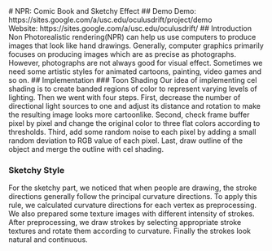 <snippet>
  <content>
# NPR: Comic Book and Sketchy Effect
## Demo
Demo: https://sites.google.com/a/usc.edu/oculusdrift/project/demo 
<br />
Website: https://sites.google.com/a/usc.edu/oculusdrift/
## Introduction
Non Photorealistic rendering(NPR) can help us use computers to produce images that look like hand drawings. Generally, computer graphics primarily focuses on producing images which are as precise as photographs. However, photographs are not always good for visual effect. Sometimes we need some artistic styles for animated cartoons, painting, video games and so on.
## Implementation
### Toon Shading
Our idea of implementing cel shading is to create banded regions of color to represent varying levels of lighting. Then we went with four steps. First, decrease the number of directional light sources to one and adjust its distance and rotation to make the resulting image looks more cartoon­like. Second, check frame buffer pixel by pixel and change the original color to three flat colors according to thresholds. Third, add some random noise to each pixel by adding a small random deviation to RGB value of each pixel. Last, draw outline of the object and merge the outline with cel shading.

### Sketchy Style
For the sketchy part, we noticed that when people are drawing, the stroke directions generally follow the principal curvature directions. To apply this rule, we calculated curvature directions for each vertex as preprocessing. We also prepared some texture images with different intensity of strokes. After preprocessing, we draw strokes by selecting appropriate stroke textures and rotate them according to curvature. Finally the strokes look natural and continuous.

></content>
  <tabTrigger></tabTrigger>
</snippet>




